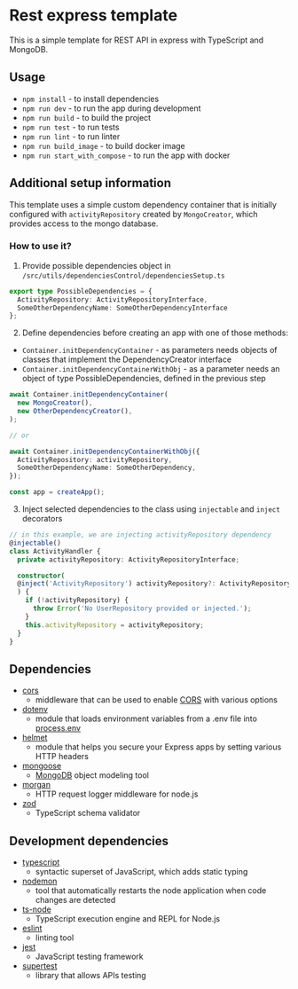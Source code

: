 # Rest express template
This is a simple template for REST API in express with TypeScript and MongoDB.

## Usage

- `npm install` - to install dependencies
- `npm run dev` - to run the app during development
- `npm run build` - to build the project
- `npm run test` - to run tests
- `npm run lint` - to run linter
- `npm run build_image` - to build docker image
- `npm run start_with_compose` - to run the app with docker

## Additional setup information
This template uses a simple custom dependency container that is initially configured with `activityRepository` created by `MongoCreator`, which provides access to the mongo database. 

### How to use it?

1. Provide possible dependencies object in `/src/utils/dependenciesControl/dependenciesSetup.ts`
```ts
export type PossibleDependencies = {
  ActivityRepository: ActivityRepositoryInterface,
  SomeOtherDependencyName: SomeOtherDependencyInterface
};
```
2. Define dependencies before creating an app with one of those methods: 
- `Container.initDependencyContainer` - as parameters needs objects of classes that implement the DependencyCreator interface
- `Container.initDependencyContainerWithObj` - as a parameter needs an object of type PossibleDependencies, defined in the previous step

```ts
await Container.initDependencyContainer(
  new MongoCreator(),
  new OtherDependencyCreator(),
);

// or

await Container.initDependencyContainerWithObj({
  ActivityRepository: activityRepository,
  SomeOtherDependencyName: SomeOtherDependency,
});

const app = createApp();
```
3. Inject selected dependencies to the class using `injectable` and `inject` decorators
```ts
// in this example, we are injecting activityRepository dependency
@injectable()
class ActivityHandler {
  private activityRepository: ActivityRepositoryInterface;

  constructor(
  @inject('ActivityRepository') activityRepository?: ActivityRepositoryInterface,
  ) {
    if (!activityRepository) {
      throw Error('No UserRepository provided or injected.');
    }
    this.activityRepository = activityRepository;
  }
}
```


## Dependencies
- [cors](https://www.npmjs.com/package/cors)
  - middleware that can be used to enable [CORS](http://en.wikipedia.org/wiki/Cross-origin_resource_sharing) with various options
- [dotenv](https://www.npmjs.com/package/dotenv)
  - module that loads environment variables from a .env file into [process.env](https://nodejs.org/docs/latest/api/process.html#process_process_env)
- [helmet](https://www.npmjs.com/package/helmet)
  - module that helps you secure your Express apps by setting various HTTP headers
- [mongoose](https://www.npmjs.com/package/mongoose)
  - [MongoDB](https://www.mongodb.org/) object modeling tool
- [morgan](https://www.npmjs.com/package/morgan)
  - HTTP request logger middleware for node.js
- [zod](https://www.npmjs.com/package/zod)
  - TypeScript schema validator

## Development dependencies
- [typescript](https://www.npmjs.com/package/typescript)
  - syntactic superset of JavaScript, which adds static typing
- [nodemon](https://www.npmjs.com/package/nodemon)
  - tool that automatically restarts the node application when code changes are detected
- [ts-node](https://www.npmjs.com/package/ts-node)
  - TypeScript execution engine and REPL for Node.js
- [eslint](https://www.npmjs.com/package/eslint)
  - linting tool
- [jest](https://www.npmjs.com/package/jest)
  - JavaScript testing framework
- [supertest](https://www.npmjs.com/package/supertest)
  - library that allows APIs testing




